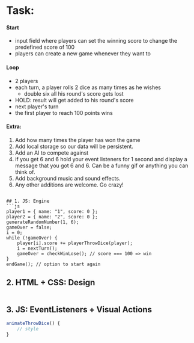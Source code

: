 # Task:

#### Start
-   input field where players can set the winning
    score to change the predefined score of 100
-   players can create a new game whenever they want to

#### Loop
-   2 players
-   each turn, a player rolls 2 dice as many times as he wishes
    -   double six all his round's score gets lost
-   HOLD: result will get added to his round's score
-   next player's turn
-   the first player to reach 100 points wins

#### Extra:
1. Add how many times the player has won the game
2. Add local storage so our data will be persistent.
3. Add an AI to compete against
4. if you get 6 and 6 hold your event listeners for 1
   second and display a message that you got 6 and 6.
   Can be a funny gif or anything you can think of.
5. Add background music and sound effects.
6. Any other additions are welcome. Go crazy!

````

## 1. JS: Engine
```js
player1 = { name: "1", score: 0 };
player2 = { name: "2", score: 0 };
generateRandomNumber(1, 6);
gameOver = false;
i = 0;
while (!gameOver) {
    player[i].score += playerThrowDice(player);
    i = nextTurn();
    gameOver = checkWinLose(); // score === 100 => win
}
endGame(); // option to start again
````

## 2. HTML + CSS: Design
```js

```

## 3. JS: EventListeners + Visual Actions

```js
animateThrowDice() {
    // style
}
```
